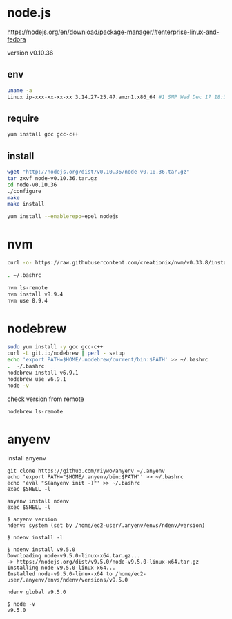 # node.js

https://nodejs.org/en/download/package-manager/#enterprise-linux-and-fedora


version v0.10.36  
## env
```bash
uname -a
Linux ip-xxx-xx-xx-xx 3.14.27-25.47.amzn1.x86_64 #1 SMP Wed Dec 17 18:36:15 UTC 2014 x86_64 x86_64 x86_64 GNU/Linux
```

## require
```bash
yum install gcc gcc-c++

```

## install

```bash
wget "http://nodejs.org/dist/v0.10.36/node-v0.10.36.tar.gz"
tar zxvf node-v0.10.36.tar.gz
cd node-v0.10.36
./configure
make
make install
```

```bash
yum install --enablerepo=epel nodejs
```


# nvm

```bash
curl -o- https://raw.githubusercontent.com/creationix/nvm/v0.33.8/install.sh | bash

. ~/.bashrc

nvm ls-remote
nvm install v8.9.4
nvm use 8.9.4
```
# nodebrew
```bash
sudo yum install -y gcc gcc-c++
curl -L git.io/nodebrew | perl - setup
echo 'export PATH=$HOME/.nodebrew/current/bin:$PATH' >> ~/.bashrc
.  ~/.bashrc
nodebrew install v6.9.1
nodebrew use v6.9.1
node -v
```
check version from remote
```bash
nodebrew ls-remote
```

# anyenv

install anyenv
```
git clone https://github.com/riywo/anyenv ~/.anyenv
echo 'export PATH="$HOME/.anyenv/bin:$PATH"' >> ~/.bashrc
echo 'eval "$(anyenv init -)"' >> ~/.bashrc
exec $SHELL -l
```
```
anyenv install ndenv
exec $SHELL -l
```
```
$ anyenv version
ndenv: system (set by /home/ec2-user/.anyenv/envs/ndenv/version)
```
```
$ ndenv install -l
```
```
$ ndenv install v9.5.0
Downloading node-v9.5.0-linux-x64.tar.gz...
-> https://nodejs.org/dist/v9.5.0/node-v9.5.0-linux-x64.tar.gz
Installing node-v9.5.0-linux-x64...
Installed node-v9.5.0-linux-x64 to /home/ec2-user/.anyenv/envs/ndenv/versions/v9.5.0
```

```
ndenv global v9.5.0
```

```
$ node -v
v9.5.0
```
